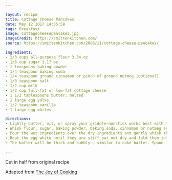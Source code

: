```yaml
---

layout: recipe
title: Cottage Cheese Pancakes
date: May 12 2017 14:35:58
tags: Breakfast
image: cottagecheesepancakes.jpg
imageCredit: https://smittenkitchen.com/
source: https://smittenkitchen.com/2008/11/cottage-cheese-pancakes/

ingredients:
- 2/3 cups all-purpose flour 3.34 oz
- 1/6 cup sugar 1.17 oz
- 1 teaspoons baking powder
- 1/4 teaspoon baking soda
- 1/4 teaspoon ground cinnamon or pinch of ground nutmeg (optional)
- 1/8 teaspoon salt
- 1/2 cup milk
- 1/2 cup full-fat or low-fat cottage cheese
- 1 1/2 tablespoons butter, melted
- 1 large egg yolks
- 1/2 teaspoon vanilla
- 1 large egg whites

directions:
- Lightly butter, oil, or spray your griddle–nonstick works best with these, if you have them–if needed, and preheat it over medium heat. If you are using an electric griddle, preheat it to 350 degrees F. Preheat the oven to 200 degrees F if you do not plan to serve the pancakes hot off the griddle.
- Whisk flour, sugar, baking powder, baking soda, cinnamon or nutmeg and salt together in a large bowl. In a separate bowl, whisk together the milk, cottage cheese, butter, egg yolks and vanilla.
- Pour the wet ingredients over the dry ingredients and gently whisk them together, mixing just until combined. Stir in the walnuts and/or currants, if using them.
- Beat the egg white until they are stiff but not dry and fold them into the batter.
- The batter will be thick and bubbly – similar to cake batter. Spoon 1/3 cup batter onto the griddle for each pancake, nudging the batter into rounds. These are thick and might take a little longer to cook than most other pancakes. Cook until the top of each pancake is starting to dry around the edges – you will get a few bubbles here and there – then turn and cook until the underside is lightly browned. These will keep in a 200 degrees F oven while you finish making the rest, but they are best served immediately, when they are at their lightest and puffiest.

---
```

Cut in half from original recipe

Adapted from [The Joy of Cooking](http://www.amazon.com/gp/product/0026045702?ie=UTF8&tag=smitten-20&linkCode=as2&camp=1789&creative=390957&creativeASIN=0026045702)
